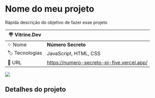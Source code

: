 # Nome do meu projeto

Rápida descrição do objetivo de fazer esse projeto

| :placard: Vitrine.Dev |     |
| -------------  | --- |
| :sparkles: Nome        | **Número Secreto**
| :label: Tecnologias | JavaScript, HTML, CSS
| :rocket: URL         | https://numero-secreto-pi-five.vercel.app/

<!-- Inserir imagem com a #vitrinedev ao final do link -->
![](https://live.staticflickr.com/65535/53166958428_0a56ac910c_c.jpg#vitrinedev)

## Detalhes do projeto